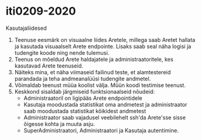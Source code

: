 # iti0209-2020

Kasutajaliidesed

1. Teenuse eesmärk on visuaalne liides Aretele, millega saab Aretet hallata ja kasutada visuaalselt Arete endpointe. Lisaks saab seal näha logisi ja tudengite koode ning nende tulemusi.
2. Teenus on mõeldud Arete haldajatele ja administraatoritele, kes kasutavad Arete teenuseid.
3. Näiteks mina, et näha viimaseid failinud teste, et alamtestereid parandada ja teha andmeanalüüsi tudengite andmetel.
4. Võimaldab teenust müüa koolist välja. Müün koodi testimise teenust.
5. Keskkond sisaldab järgmiseid funktsionaalseid nõudeid:
    * Administraatoril on ligipääs Arete endpointidele
    * Kasutaja moodustada statistikat oma andmetest ja administraator saab moodustada statistikat kõikidest andmetest
    * Administraator saab vajadusel veebilehelt ssh'da Arete'sse sisse õigesse kohta ja muuta asju.
    * SuperAdministraatori, Administraatori ja Kasutaja autentimine.